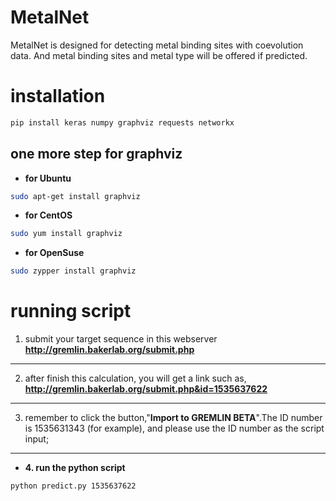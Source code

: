 # MetalNet 

MetalNet is designed for detecting metal binding sites with coevolution data. And metal binding sites and metal type will be offered if predicted.

# installation
```bash
pip install keras numpy graphviz requests networkx
```
## one more step for graphviz 
- **for Ubuntu**
```bash
sudo apt-get install graphviz
```
- **for CentOS**
```bash
sudo yum install graphviz
```
- **for OpenSuse**
```bash
sudo zypper install graphviz
```
# running script
1. submit your target sequence in this webserver
**http://gremlin.bakerlab.org/submit.php**
------------------
2. after finish this calculation, you will get a link such as, 
**http://gremlin.bakerlab.org/submit.php&id=1535637622**
------------------
3. remember to click the button,"**Import to GREMLIN BETA**".The ID number is 1535631343 (for example), and please use the ID number as the script input;
------------------ 
- **4. run the python script**
```bash
python predict.py 1535637622
```
